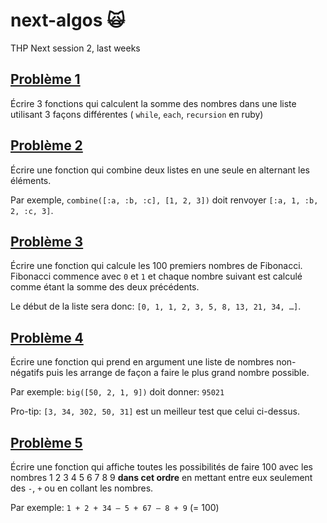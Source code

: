 # next-algos 🙀
THP Next session 2, last weeks

## [Problème 1](pb-1/sums.rb)

Écrire 3 fonctions qui calculent la somme des nombres dans une liste utilisant 3 façons différentes ( `while`, `each`, `recursion` en ruby)

## [Problème 2](pb-2/combine.rb)

Écrire une fonction qui combine deux listes en une seule en alternant les éléments.

Par exemple, `combine([:a, :b, :c], [1, 2, 3])` doit renvoyer `[:a, 1, :b, 2, :c, 3]`.

## [Problème 3](pb-3/fibo.rb)

Écrire une fonction qui calcule les 100 premiers nombres de Fibonacci. Fibonacci commence avec `0` et `1` et chaque nombre suivant est calculé comme étant la somme des deux précédents.

Le début de la liste sera donc: `[0, 1, 1, 2, 3, 5, 8, 13, 21, 34, …]`.

## [Problème 4](pb-4/big.rb)

Écrire une fonction qui prend en argument une liste de nombres non\-négatifs puis les arrange de façon a faire le plus grand nombre possible.

Par exemple: `big([50, 2, 1, 9])` doit donner: `95021`

Pro\-tip: `[3, 34, 302, 50, 31]` est un meilleur test que celui ci\-dessus.

## [Problème 5](pb-5)

Écrire une fonction qui affiche toutes les possibilités de faire 100 avec les nombres 1 2 3 4 5 6 7 8 9 **dans cet ordre** en mettant entre eux seulement des `-`, `+` ou en collant les nombres.

Par exemple: `1 + 2 + 34 – 5 + 67 – 8 + 9` (= 100)
